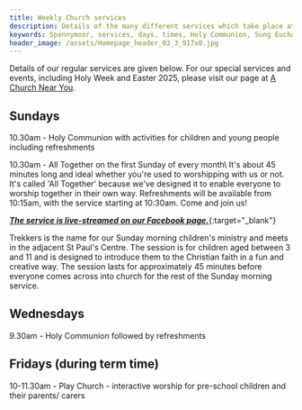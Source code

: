 ```yaml
---
title: Weekly Church services
description: Details of the many different services which take place at St Paul's Church Spennymoor.
keywords: Spennymoor, services, days, times, Holy Communion, Sung Eucharist, Play Church
header_image: /assets/Homepage_header_03_3_917x0.jpg
---
```

Details of our regular services are given below. For our special services and events, including Holy Week and Easter 2025, please visit our page at [A Church Near You](https://www.achurchnearyou.com/church/13565/).

## Sundays

10.30am - Holy Communion with activities for children and young people including refreshments

10.30am - All Together on the first Sunday of every month\\
It's about 45 minutes long and ideal whether you're used to worshipping with us or not. It's called 'All Together' because we've designed it to enable everyone to worship together in their own way. Refreshments will be available from 10:15am, with the service starting at 10:30am. Come and join us!

[_**The service is live-streamed on our Facebook page.**_](https://www.facebook.com/stpaulsspennymoor){:target="_blank"}

Trekkers is the name for our Sunday morning children's ministry and meets in the adjacent St Paul's Centre. The session is for children aged between 3 and 11 and is designed to introduce them to the Christian faith in a fun and creative way. The session lasts for approximately 45 minutes before everyone comes across into church for the rest of the Sunday morning service.

## Wednesdays

9.30am - Holy Communion followed by refreshments

## Fridays (during term time)

10-11.30am - Play Church - interactive worship for pre-school children and their parents/ carers
